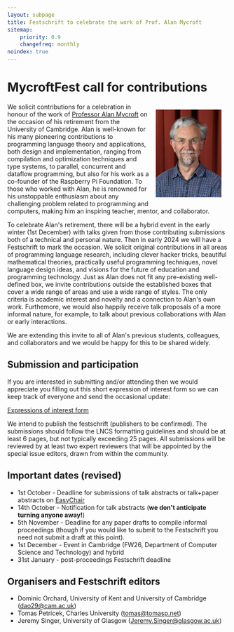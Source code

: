 ```yaml
---
layout: subpage
title: Festschrift to celebrate the work of Prof. Alan Mycroft
sitemap:
    priority: 0.9
    changefreq: monthly
noindex: true
---
```


# MycroftFest call for contributions

<img src="images/am2022.jpg" style="float:right; max-height: 200px; margin: 15px;" />

We solicit contributions for a celebration in honour of the work of [Professor Alan Mycroft](https://www.cl.cam.ac.uk/~am21/) on the occasion of his retirement from the University of Cambridge.  Alan is well-known for his many pioneering contributions to programming language theory and applications, both design and implementation, ranging from compilation and optimization techniques and type systems, to parallel, concurrent and dataflow programming, but also for his work as a co-founder of the Raspberry Pi Foundation. To those who worked with Alan, he is renowned for his unstoppable enthusiasm about any challenging problem related to programming and computers, making him an inspiring teacher, mentor, and collaborator.

To celebrate Alan's retirement, there will be a hybrid event in the early winter (1st December) with talks given from those contributing submissions both of a technical and personal nature. Then in early 2024 we will have a Festschrift to mark the occasion. We solicit original contributions in all areas of programming language research, including clever hacker tricks, beautiful mathematical theories, practically useful programming techniques, novel language design ideas, and visions for the future of education and programming technology. Just as Alan does not fit any pre-existing well-defined box, we invite contributions outside the established boxes that cover a wide range of areas and use a wide range of styles. The only criteria is academic interest and novelty and a connection to Alan's own work. Furthemore, we would also happily receive talk proposals of a more informal nature, for example, to talk about previous collaborations with Alan or early interactions.

We are extending this invite to all of Alan's previous students, colleagues, and collaborators and we would be happy for this to be shared widely.

## Submission and participation

If you are interested in submitting and/or attending then we would
appreciate you filling out this short expression of interest form so we can keep track of everyone and send the occasional
update:

[Expressions of interest form](https://forms.gle/A2hZ6wn8NV1QQhmd7)

We intend to publish the festschrift (publishers to be confirmed). The submissions should follow the LNCS formatting guidelines and should be at least 6 pages, but not typically exceeding 25 pages. All submissions will be reviewed by at least two expert reviewers that will be appointed by the special issue editors, drawn from within the community.

<!-- More details can be found here: [https://dorchard.github.io/mycroftfest](https://dorchard.github.io/mycroftfest) -->

## Important dates (revised)

* 1st October - Deadline for submissions of talk abstracts or talk+paper abstracts on [EasyChair](https://easychair.org/conferences/?conf=mycroftfest23)
* 14th October - Notification for talk abstracts (__we don't anticipate turning anyone away!__)
* 5th November - Deadline for any paper drafts to compile informal proceedings (though if you would like to submit to the Festschrift you need not submit a draft at this point).
* 1st December - Event in Cambridge (FW26, Department of Computer Science and Technology) and hybrid
* 31st January - post-proceedings Festschrift deadline

## Organisers and Festschrift editors

- Dominic Orchard, University of Kent and University of Cambridge ([dao29@cam.ac.uk](mailto:dao29@cam.ac.uk))
- Tomas Petricek, Charles University ([tomas@tomasp.net](mailto:tomas@tomasp.net))
- Jeremy Singer, University of Glasgow ([Jeremy.Singer@glasgow.ac.uk](mailto:Jeremy.Singer@glasgow.ac.uk))
